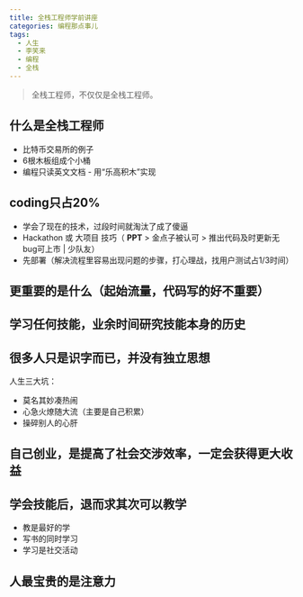 ```yaml
---
title: 全栈工程师学前讲座
categories: 编程那点事儿
tags:
  - 人生
  - 李笑来
  - 编程
  - 全栈
---
```

<blockquote class="blockquote-center">全栈工程师，不仅仅是全栈工程师。</blockquote>

<!--more-->

## 什么是全栈工程师

- 比特币交易所的例子
- 6根木板组成个小桶
- 编程只读英文文档 - 用“乐高积木”实现

## coding只占20%

- 学会了现在的技术，过段时间就淘汰了成了傻逼
- Hackathon 或 大项目 技巧（ **PPT** > 金点子被认可 > 推出代码及时更新无bug可上市 | 少队友）
- 先部署（解决流程里容易出现问题的步骤，打心理战，找用户测试占1/3时间）

## 更重要的是什么（起始流量，代码写的好不重要）

## 学习任何技能，业余时间研究技能本身的历史

## 很多人只是识字而已，并没有独立思想

人生三大坑：
- 莫名其妙凑热闹
- 心急火燎随大流（主要是自己积累）
- 操碎别人的心肝

## 自己创业，是提高了社会交涉效率，一定会获得更大收益

## 学会技能后，退而求其次可以教学

- 教是最好的学
- 写书的同时学习
- 学习是社交活动

## 人最宝贵的是注意力
